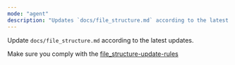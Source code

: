 ```yaml
---
mode: "agent"
description: "Updates `docs/file_structure.md` according to the latest."
---
```


Update `docs/file_structure.md` according to the latest updates.

Make sure you comply with the [file_structure-update-rules](../prompt-snippets/file_structure-update-rules.md)